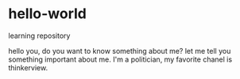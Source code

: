 # hello-world
learning repository


hello you, do you want to know something about me? let me tell you something important about me. I'm a politician, my favorite chanel is thinkerview.
